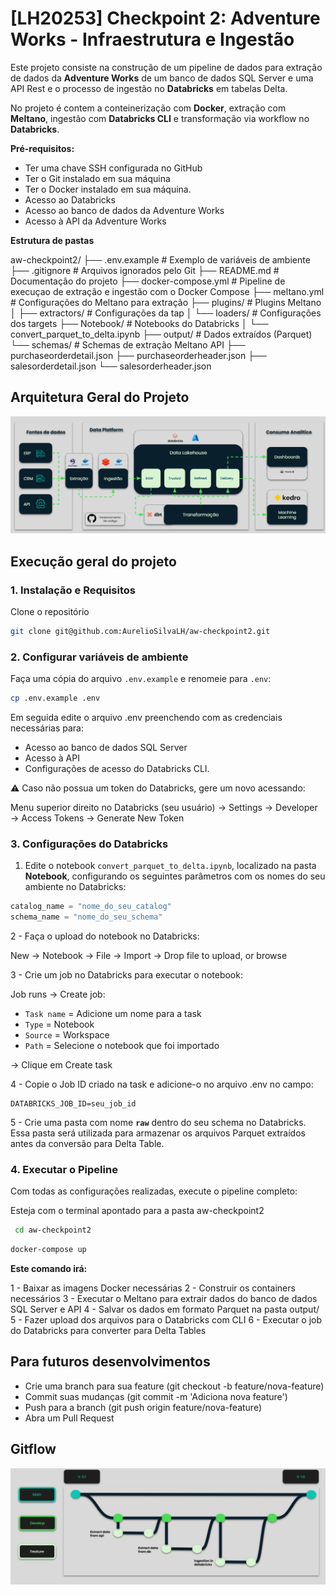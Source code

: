 # [LH20253] Checkpoint 2: Adventure Works - Infraestrutura e Ingestão

Este projeto consiste na construção de um pipeline de dados para extração de dados da **Adventure Works** de um banco de dados SQL Server e uma API Rest e o processo de ingestão no **Databricks** em tabelas Delta.

No projeto é contem a conteinerização com **Docker**, extração com **Meltano**, ingestão com **Databricks CLI** e transformação via workflow no **Databricks**.

**Pré-requisitos:**

- Ter uma chave SSH configurada no GitHub
- Ter o Git instalado em sua máquina
- Ter o Docker instalado em sua máquina.
- Acesso ao Databricks
- Acesso ao banco de dados da Adventure Works
- Acesso à API da Adventure Works

**Estrutura de pastas**

aw-checkpoint2/
├── .env.example                    # Exemplo de variáveis de ambiente
├── .gitignore                      # Arquivos ignorados pelo Git
├── README.md                       # Documentação do projeto
├── docker-compose.yml              # Pipeline de execuçao de extração e ingestão com o Docker Compose
├── meltano.yml                     # Configurações do Meltano para extração
├── plugins/                        # Plugins Meltano
│    ├── extractors/                # Configurações da tap
│    └──  loaders/                  # Configurações dos targets
├── Notebook/                       # Notebooks do Databricks
│   └── convert_parquet_to_delta.ipynb
├── output/                         # Dados extraídos (Parquet)
└── schemas/                        # Schemas de extração Meltano API
    ├── purchaseorderdetail.json
    ├── purchaseorderheader.json
    ├── salesorderdetail.json
    └── salesorderheader.json

## Arquitetura Geral do Projeto

![Arquitetura](imgs/arquitetura.png)


## Execução geral do projeto

### 1. Instalação e Requisitos

Clone o repositório
```bash
git clone git@github.com:AurelioSilvaLH/aw-checkpoint2.git
```

### 2. Configurar variáveis de ambiente

Faça uma cópia do arquivo `.env.example` e renomeie para `.env`:

```bash
cp .env.example .env
```
Em seguida edite o arquivo .env preenchendo com as credenciais necessárias para:
- Acesso ao banco de dados SQL Server
- Acesso à API 
- Configurações de acesso do Databricks CLI.

⚠️ Caso não possua um token do Databricks, gere um novo acessando: 

Menu superior direito no Databricks (seu usuário) →  Settings 
→ Developer → Access Tokens → Generate New Token


### 3. Configurações do Databricks
1. Edite o notebook `convert_parquet_to_delta.ipynb`, localizado na pasta **Notebook**, configurando os seguintes parâmetros com os nomes do seu ambiente no Databricks:

```Python
catalog_name = "nome_do_seu_catalog"
schema_name = "nome_do_seu_schema"
```

2 - Faça o upload do notebook no Databricks:

New → Notebook → File → Import → Drop file to upload, or browse

3 - Crie um job no Databricks para executar o notebook:

Job runs → Create job:
- `Task name` = Adicione um nome para a task
- `Type` = Notebook
- `Source` = Workspace
- `Path` = Selecione o notebook que foi importado

→ Clique em Create task

4 - Copie o Job ID criado na task e adicione-o no arquivo .env no campo:

```
DATABRICKS_JOB_ID=seu_job_id
```
5 - Crie uma pasta com nome **`raw`** dentro do seu schema no Databricks. Essa pasta será utilizada para armazenar os arquivos Parquet extraídos antes da conversão para Delta Table.

### 4. Executar o Pipeline
Com todas as configurações realizadas, execute o pipeline completo:

Esteja com o terminal apontado para a pasta aw-checkpoint2
```bash
 cd aw-checkpoint2
```
```bash
docker-compose up
```

**Este comando irá:**

1 - Baixar as imagens Docker necessárias
2 - Construir os containers necessários
3 - Executar o Meltano para extrair dados do banco de dados SQL Server e API
4 - Salvar os dados em formato Parquet na pasta output/
5 - Fazer upload dos arquivos para o Databricks com CLI
6 - Executar o job do Databricks para converter para Delta Tables

## Para futuros desenvolvimentos

* Crie uma branch para sua feature (git checkout -b feature/nova-feature)
* Commit suas mudanças (git commit -m 'Adiciona nova feature')
* Push para a branch (git push origin feature/nova-feature)
* Abra um Pull Request

## Gitflow

![Gitflow](imgs/gitflow.png)